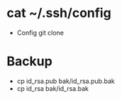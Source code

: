 #  cat ~/.ssh/config
- Config git clone

# Backup
- cp id_rsa.pub bak/id_rsa.pub.bak
- cp id_rsa bak/id_rsa.bak